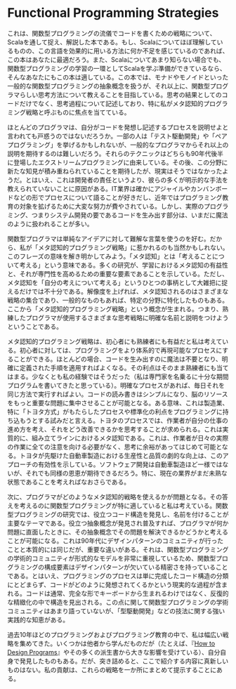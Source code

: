 # Functional Programming Strategies

これは、関数型プログラミングの流儀でコードを書くための戦略について、Scalaを通して捉え、解説した本である。もし、Scalaについてほぼ理解しているものの、この言語を効果的に用いる方法に何か不足を感じているのであれば、この本はあなたに最適だろう。また、Scalaについてあまり知らない場合でも、関数型プログラミングの学習の一環としてScalaを学ぶ準備ができているなら、そんなあなたにもこの本は適している。この本では、モナドやモノイドといった一般的な関数型プログラミングの抽象概念を扱うが、それ以上に、関数型プログラマらしい思考方法について教えることを目指している。思考の結果としてのコードだけでなく、思考過程について記述しており、特に私がメタ認知的プログラミング戦略と呼ぶものに焦点を当てている。

ほとんどのプログラマは、自分がコードを発想し記述するプロセスを説明せよと言われても戸惑うのではないだろうか。一部の人は「テスト駆動開発」や「ペアプログラミング」を挙げるかもしれないが、一般的なプログラマからそれ以上の説明を期待するのは難しいだろう。それらのテクニックはどちらも90年代後半に登場したエクストリームプログラミングに由来している。その後、この分野に新たな知見が積み重ねられていることを期待したが、現実はそうではなかったようだ。とはいえ、これは開発者の責任というより、彼らの多くが明示的な手法を教えられていないことに原因がある。IT業界は確かにアジャイルやカンバンボードなどの形でプロセスについて語ることが好きだし、近年ではプログラミング教育の対象を拡げるために大変な努力が費やされている。しかし、実際のプログラミング、つまりシステム開発の要であるコードを生み出す部分は、いまだに魔法のように扱われることが多い。

関数型プログラマは単純なアイデアに対して難解な言葉を使うのを好む。だから、私が「メタ認知的プログラミング戦略」に惹かれるのも当然かもしれない。このフレーズの意味を解き明かしてみよう。「メタ認知」とは「考えることについて考える」という意味である。多くの研究が、学習におけるメタ認知の有益性と、それが専門性を高めるための重要な要素であることを示している。ただし、メタ認知を「自分の考えについて考える」というひとつの事柄として大雑把に捉えるだけでは不十分である。解像度を上げれば、メタ認知されるのはさまざまな戦略の集合であり、一般的なものもあれば、特定の分野に特化したものもある。ここから「メタ認知的プログラミング戦略」という概念が生まれる。つまり、熟練したプログラマが使用するさまざまな思考戦略に明確な名前と説明をつけようということである。

メタ認知的プログラミング戦略は、初心者にも熟練者にも有益だと私は考えている。初心者に対しては、プログラミングをより体系的で再現可能なプロセスにすることができる。ほとんどの場合、コードを生み出すのに魔法は不要となり、明確に定義された手順を適用すればよくなる。その利点はそのまま熟練者にも当てはまる。少なくとも私の経験ではそうだった（私は専門家を名乗るに十分な期間プログラムを書いてきたと思っている）。明確なプロセスがあれば、毎日それを同じ方法で実行すればよい。コードの読み書きはシンプルになり、脳のリソースをもっと重要な問題に集中させることが可能となる。ある意味、これは製造業、特に「トヨタ方式」がもたらしたプロセスや標準化の利点をプログラミングに持ち込もうとする試みだと言える。トヨタのプロセスでは、作業者が自分の仕事の進め方を考え、それをどう改善できるかを思考することが求められる。これは実質的に、組み立てラインにおけるメタ認知である。これは、作業者が日々の実際の作業に全ての注意を向ける必要がなく、思考に余裕があってはじめて可能となる。トヨタが先駆けた自動車製造における生産性と品質の劇的な向上は、このアプローチの有効性を示している。ソフトウェア開発は自動車製造ほど一様ではないが、それでも同様の恩恵が期待できるだろう。特に、現在の業界がまだ未熟な状態であることを考えればなおさらである。

次に、プログラマがどのようなメタ認知的戦略を使えるかが問題となる。その答えを考えるのに関数型プログラミングが特に適していると私は考えている。関数型プログラミングの研究では、役立つコード構造を発見し、名前を付けることが主要なテーマである。役立つ抽象概念が発見され普及すれば、プログラマが何か問題に直面したときに、その抽象概念でその問題を解決できるかどうかと考えることが可能になる。これは90年代にデザインパターンのコミュニティが行ったことと本質的には同じだが、重要な違いがある。それは、関数型プログラミングの学術的コミュニティが形式的なモデルを非常に重視しているため、関数型プログラミングの構成要素はデザインパターンが欠いている精密さを持っていることである。とはいえ、プログラミングのプロセスは単に完成したコード構造の分類にとどまらず、コードがどのように発想されてくるかという現実的な過程が含まれる。コードは通常、完全な形でキーボードから生まれるわけではなく、反復的な精緻化の中で構造を見出される。この点に関して関数型プログラミングの学術コミュニティはあまり語っていないが、「型駆動開発」などの技法に関する強い実践的な知恵がある。

過去10年ほどのプログラミングおよびプログラミング教育の中で、私は幅広い戦略を集めてきた。いくつかは他者から学んだものだが（たとえば、『[How to Design Programs](http://htdp.org/)』やその多くの派生書から大きな影響を受けている）、自分自身で発見したものもある。だが、突き詰めると、ここで紹介する内容に真新しいものはない。私の貢献は、これらの戦略を一か所にまとめて提示することにある。
